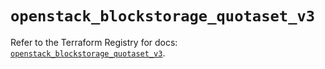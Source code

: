 # `openstack_blockstorage_quotaset_v3`

Refer to the Terraform Registry for docs: [`openstack_blockstorage_quotaset_v3`](https://registry.terraform.io/providers/terraform-provider-openstack/openstack/3.0.0/docs/resources/blockstorage_quotaset_v3).
